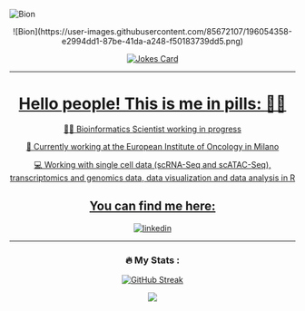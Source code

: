 ![Bion](https://user-images.githubusercontent.com/85672107/196054358-e2994dd1-87be-41da-a248-f50183739dd5.png)

<div align="center">
![Bion](https://user-images.githubusercontent.com/85672107/196054358-e2994dd1-87be-41da-a248-f50183739dd5.png)
<div>

<div id="badges", align="center">
  <a href="views counter">
    <img src="https://komarev.com/ghpvc/?username=emanuelavilla&style=flat-square&color=blue" alt=""/>
</div>
 
  
 ![Jokes Card](https://readme-jokes.vercel.app/api)


  ---
  
# Hello people! This is me in pills: :woman_technologist:

👩‍🔬 Bioinformatics Scientist working in progress

🔭 Currently working at the European Institute of Oncology in Milano

💻 Working with single cell data (scRNA-Seq and scATAC-Seq), transcriptomics and genomics data, data visualization and data analysis in R




## You can find me here:
[![linkedin](https://img.shields.io/badge/linkedin-0A66C2?style=for-the-badge&logo=linkedin&logoColor=white)](https://www.linkedin.com/in/villa-emanuela/)

---

### :fire: My Stats :
  [![GitHub Streak](http://github-readme-streak-stats.herokuapp.com?user=emanuelavilla&theme=dark&background=000000)](https://git.io/streak-stats)
  
  <img src="https://github-readme-stats.vercel.app/api/top-langs?username=emanuelavilla&layout=compact&theme=vision-friendly-dark"/>
